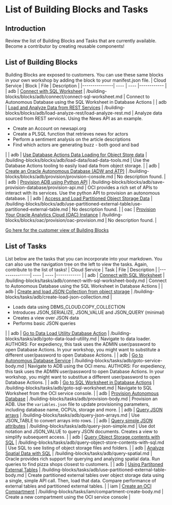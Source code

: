 # List of Building Blocks and Tasks
## Introduction

Review the list of Building Blocks and Tasks that are currently available. Become a contributor by creating reusable components!
## List of Building Blocks

Building Blocks are exposed to customers. You can use these same blocks in your own workshop by adding the block to your manifest.json file.
| Cloud Service | Block |  File | Description |
|---------------| ---- |  ---- |------------ |
| adb | [Connect with SQL Worksheet](/building-blocks/workshop/freetier/index.html?lab=connect-sql-worksheet.md) | /building-blocks/blocks/adb/connect/connect-sql-worksheet.md | Connect to Autonomous Database using the SQL Worksheet in Database Actions |
| adb | [Load and Analyze Data from REST Services](/building-blocks/workshop/freetier/index.html?lab=load-analyze-rest.md) | /building-blocks/blocks/adb/load-analyze-rest/load-analyze-rest.md | Analyze data sourced from REST services. Using the News API as an example.<ul><li>Create an Account on newsapi.org</li><li>Create a PLSQL function that retrieves news for actors</li><li>Perform a sentiment analysis on the article descriptions</li><li>Find which actors are generating buzz - both good and bad</li></ul> |
| adb | [Use Database Actions Data Loading for Object Store data](/building-blocks/workshop/freetier/index.html?lab=load-data-tools.md) | /building-blocks/blocks/adb/load-data/load-data-tools.md | Use the Database Actions tooling to easily load data from object storage. |
| adb | [Create an Oracle Autonomous Database (ADW and ATP)](/building-blocks/workshop/freetier/index.html?lab=provision-console.md) | /building-blocks/blocks/adb/provision/provision-console.md | No description found. |
| adb | [Provision ADB using Python API](/building-blocks/workshop/freetier/index.html?lab=provision-api.md) | /building-blocks/blocks/adb/save-provision-database/provision-api.md | OCI provides a rich set of APIs to interact with its services. Use the python API to provision an autonomous database. |
| adb | [Access and Load Partitioned Object Storage Data](/building-blocks/workshop/freetier/index.html?lab=use-partitioned-external-table.md) | /building-blocks/blocks/adb/use-partitioned-external-table/use-partitioned-external-table.md | No description found. |
| oac | [Provision Your Oracle Analytics Cloud (OAC) Instance](/building-blocks/workshop/freetier/index.html?lab=oac-provision.md) | /building-blocks/blocks/oac/provision/oac-provision.md | No description found. |

[Go here for the customer view of Building Blocks](/building-blocks/workshop/freetier/index.html)
## List of Tasks

List below are the tasks that you can incorporate into your markdown. You can also use the navigation tree on the left to view the tasks. Again, contribute to the list of tasks!
| Cloud Service | Task |  File | Description |
|---------------| ---- |  ---- |------------ |
| adb | [Connect with SQL Worksheet](/building-blocks/how-to-author-with-blocks/index.html?lab=adb#ConnectwithSQLWorksheet) | /building-blocks/tasks/adb/connect-with-sql-worksheet-body.md | Connect to Autonomous Database using the SQL Worksheet in Database Actions |
| adb | [Create and load JSON Collection from object storage](/building-blocks/how-to-author-with-blocks/index.html?lab=adb#CreateandloadJSONCollectionfromobjectstorage) | /building-blocks/tasks/adb/create-load-json-collection.md | <ul><li>Loads data using DBMS&lowbar;CLOUD.COPY&lowbar;COLLECTION</li><li>Introduces JSON&lowbar;SERIALIZE, JSON&lowbar;VALUE and JSON&lowbar;QUERY (minimal)</li><li>Creates a view over JSON data</li><li>Performs basic JSON queries</li></ul> |
| adb | [Go to Data Load Utility Database Action](/building-blocks/how-to-author-with-blocks/index.html?lab=adb#GotoDataLoadUtilityDatabaseAction) | /building-blocks/tasks/adb/goto-data-load-utility.md | Navigate to data loader. AUTHORS: For expediency, this task uses the ADMIN user/password to open Database Actions. In your workshop, you might want to substitute a different user/password to open Database Actions. |
| adb | [Go to Autonomous Database Service](/building-blocks/how-to-author-with-blocks/index.html?lab=adb#GotoAutonomousDatabaseService) | /building-blocks/tasks/adb/goto-service-body.md | Navigate to ADB using the OCI menu. AUTHORS: For expediency, this task uses the ADMIN user/password to open Database Actions. In your workshop, you might want to substitue a different user/password to open Database Actions. |
| adb | [Go to SQL Worksheet in Database Actions](/building-blocks/how-to-author-with-blocks/index.html?lab=adb#GotoSQLWorksheetinDatabaseActions) | /building-blocks/tasks/adb/goto-sql-worksheet.md | Navigate to SQL Worksheet from the OCI service console.  |
| adb | [Provision Autonomous Database](/building-blocks/how-to-author-with-blocks/index.html?lab=adb#ProvisionAutonomousDatabase) | /building-blocks/tasks/adb/provision-body.md | Provision an ADB. Use the `variables.json` file to update provisioning parameters, including database name, OCPUs, storage and more. |
| adb | [Query JSON arrays](/building-blocks/how-to-author-with-blocks/index.html?lab=adb#QueryJSONarrays) | /building-blocks/tasks/adb/query-json-arrays.md | Use JSON&lowbar;TABLE to convert arrays into rows. |
| adb | [Query simple JSON attributes](/building-blocks/how-to-author-with-blocks/index.html?lab=adb#QuerysimpleJSONattributes) | /building-blocks/tasks/adb/query-json-simple.md | Use dot notation and JSON&lowbar;VALUE to query JSON documents. Creates a view to simplify subsequent access. |
| adb | [Query Object Storage contents with SQL](/building-blocks/how-to-author-with-blocks/index.html?lab=adb#QueryObjectStoragecontentswithSQL) | /building-blocks/tasks/adb/query-object-store-contents-with-sql.md | Use SQL to see listing of object storage files and folders. |
| adb | [Analyze Spatial Data with SQL](/building-blocks/how-to-author-with-blocks/index.html?lab=adb#AnalyzeSpatialDatawithSQL) | /building-blocks/tasks/adb/query-spatial.md | Oracle provides rich support for querying and analyzing spatial data. Run queries to find pizza shops closest to customers. |
| adb | [Using Partitoned External Tables](/building-blocks/how-to-author-with-blocks/index.html?lab=adb#UsingPartitonedExternalTables) | /building-blocks/tasks/adb/use-partitioned-external-table-body.md | Create partitioned external tables over object storage data using a single, simple API call. Then, load that data. Compare performance of external tables and partitioned external tables. |
| iam | [Create an OCI Compartment](/building-blocks/how-to-author-with-blocks/index.html?lab=iam#CreateanOCICompartment) | /building-blocks/tasks/iam/compartment-create-body.md | Create a new compartment using the OCI service console |